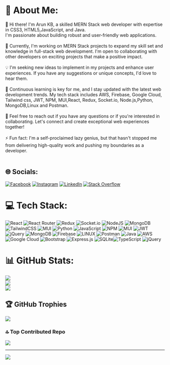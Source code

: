# 💫 About Me:
👋 Hi there! I'm Arun KB, a skilled MERN Stack web developer with expertise in CSS3, HTML5,JavaScript, and Java. <br>I'm passionate about building robust and user-friendly web applications.<br><br>🚀 Currently, I'm working on MERN Stack projects to expand my skill set and knowledge in full-stack web development. I'm open to collaborating with other developers on exciting projects that make a positive impact.<br><br>💡 I'm seeking new ideas to implement in my projects and enhance user experiences. If you have any suggestions or unique concepts, I'd love to hear them.<br><br>🌱 Continuous learning is key for me, and I stay updated with the latest web development trends. My tech stack includes AWS, Firebase, Google Cloud, Tailwind css, JWT, NPM, MUI,React, Redux, Socket.io, Node.js,Python, MongoDB,Linux and Postman.<br><br>💬 Feel free to reach out if you have any questions or if you're interested in collaborating. Let's connect and create exceptional web experiences together!<br><br>⚡ Fun fact: I'm a self-proclaimed lazy genius, but that hasn't stopped me from delivering high-quality work and pushing my boundaries as a developer.<br><br>


## 🌐 Socials:
[![Facebook](https://img.shields.io/badge/Facebook-%231877F2.svg?logo=Facebook&logoColor=white)](https://facebook.com/arun.baburaj.35) [![Instagram](https://img.shields.io/badge/Instagram-%23E4405F.svg?logo=Instagram&logoColor=white)](https://instagram.com/_arun__kb) [![LinkedIn](https://img.shields.io/badge/LinkedIn-%230077B5.svg?logo=linkedin&logoColor=white)](https://linkedin.com/in/arun-kb-6417631b2) [![Stack Overflow](https://img.shields.io/badge/-Stackoverflow-FE7A16?logo=stack-overflow&logoColor=white)](https://stackoverflow.com/users/19722401/arun-kb?tab=profile) 

# 💻 Tech Stack:
![React](https://img.shields.io/badge/react-%2320232a.svg?style=for-the-badge&logo=react&logoColor=%2361DAFB) ![React Router](https://img.shields.io/badge/React_Router-CA4245?style=for-the-badge&logo=react-router&logoColor=white) ![Redux](https://img.shields.io/badge/redux-%23593d88.svg?style=for-the-badge&logo=redux&logoColor=white) ![Socket.io](https://img.shields.io/badge/Socket.io-black?style=for-the-badge&logo=socket.io&badgeColor=010101) ![NodeJS](https://img.shields.io/badge/node.js-6DA55F?style=for-the-badge&logo=node.js&logoColor=white) ![MongoDB](https://img.shields.io/badge/MongoDB-%234ea94b.svg?style=for-the-badge&logo=mongodb&logoColor=white) ![TailwindCSS](https://img.shields.io/badge/tailwindcss-%2338B2AC.svg?style=for-the-badge&logo=tailwind-css&logoColor=white) ![MUI](https://img.shields.io/badge/MUI-%230081CB.svg?style=for-the-badge&logo=material-ui&logoColor=white) ![Python](https://img.shields.io/badge/python-3670A0?style=for-the-badge&logo=python&logoColor=ffdd54) ![JavaScript](https://img.shields.io/badge/javascript-%23323330.svg?style=for-the-badge&logo=javascript&logoColor=%23F7DF1E) ![NPM](https://img.shields.io/badge/NPM-%23000000.svg?style=for-the-badge&logo=npm&logoColor=white) ![MUI](https://img.shields.io/badge/MUI-%230081CB.svg?style=for-the-badge&logo=material-ui&logoColor=white) ![JWT](https://img.shields.io/badge/JWT-black?style=for-the-badge&logo=JSON%20web%20tokens) ![jQuery](https://img.shields.io/badge/jquery-%230769AD.svg?style=for-the-badge&logo=jquery&logoColor=white) ![MongoDB](https://img.shields.io/badge/MongoDB-%234ea94b.svg?style=for-the-badge&logo=mongodb&logoColor=white)
![Firebase](https://img.shields.io/badge/firebase-%23039BE5.svg?style=for-the-badge&logo=firebase)
![LINUX](https://img.shields.io/badge/Linux-FCC624?style=for-the-badge&logo=linux&logoColor=black) ![Postman](https://img.shields.io/badge/Postman-FF6C37?style=for-the-badge&logo=postman&logoColor=white) ![Java](https://img.shields.io/badge/java-%23ED8B00.svg?style=for-the-badge&logo=java&logoColor=white) ![AWS](https://img.shields.io/badge/AWS-%23FF9900.svg?style=for-the-badge&logo=amazon-aws&logoColor=white) ![Google Cloud](https://img.shields.io/badge/Google%20Cloud-%234285F4.svg?style=for-the-badge&logo=google-cloud&logoColor=white) ![Bootstrap](https://img.shields.io/badge/bootstrap-%23563D7C.svg?style=for-the-badge&logo=bootstrap&logoColor=white) ![Express.js](https://img.shields.io/badge/express.js-%23404d59.svg?style=for-the-badge&logo=express&logoColor=%2361DAFB) ![SQLite](https://img.shields.io/badge/sqlite-%2307405e.svg?style=for-the-badge&logo=sqlite&logoColor=white)![TypeScript](https://img.shields.io/badge/typescript-%23007ACC.svg?style=for-the-badge&logo=typescript&logoColor=white) ![jQuery](https://img.shields.io/badge/jquery-%230769AD.svg?style=for-the-badge&logo=jquery&logoColor=white)
# 📊 GitHub Stats:
![](https://github-readme-stats.vercel.app/api?username=Arun-kb0&theme=dark&hide_border=false&include_all_commits=true&count_private=false)<br/>
![](https://github-readme-streak-stats.herokuapp.com/?user=Arun-kb0&theme=dark&hide_border=false)<br/>
![](https://github-readme-stats.vercel.app/api/top-langs/?username=Arun-kb0&theme=dark&hide_border=false&include_all_commits=true&count_private=false&layout=compact)

## 🏆 GitHub Trophies
![](https://github-profile-trophy.vercel.app/?username=Arun-kb0&theme=discord&no-frame=true&no-bg=true&margin-w=4)

### 🔝 Top Contributed Repo
![](https://github-contributor-stats.vercel.app/api?username=Arun-kb0&limit=5&theme=dark&combine_all_yearly_contributions=true)

---
[![](https://visitcount.itsvg.in/api?id=Arun-kb0&icon=0&color=0)](https://visitcount.itsvg.in)

<!-- Proudly created with GPRM ( https://gprm.itsvg.in ) -->
